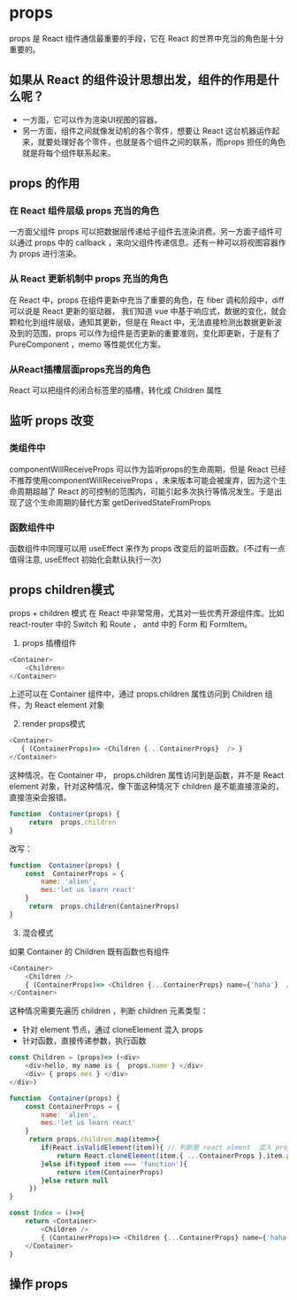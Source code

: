 # props

props 是 React 组件通信最重要的手段，它在 React 的世界中充当的角色是十分重要的。

## 如果从 React 的组件设计思想出发，组件的作用是什么呢？

- 一方面，它可以作为渲染UI视图的容器。
- 另一方面，组件之间就像发动机的各个零件，想要让 React 这台机器运作起来，就要处理好各个零件，也就是各个组件之间的联系，而props 担任的角色就是将每个组件联系起来。

## props 的作用

### 在 React 组件层级 props 充当的角色

一方面父组件 props 可以把数据层传递给子组件去渲染消费。另一方面子组件可以通过 props 中的 callback ，来向父组件传递信息。还有一种可以将视图容器作为 props 进行渲染。

### 从 React 更新机制中 props 充当的角色

在 React 中，props 在组件更新中充当了重要的角色，在 fiber 调和阶段中，diff 可以说是 React 更新的驱动器， 我们知道 vue 中基于响应式，数据的变化，就会颗粒化到组件层级，通知其更新，但是在 React 中，无法直接检测出数据更新波及到的范围，props 可以作为组件是否更新的重要准则，变化即更新，于是有了 PureComponent ，memo 等性能优化方案。

### 从React插槽层面props充当的角色

React 可以把组件的闭合标签里的插槽，转化成 Children 属性

## 监听 props 改变

### 类组件中

componentWillReceiveProps 可以作为监听props的生命周期，但是 React 已经不推荐使用componentWillReceiveProps ，未来版本可能会被废弃，因为这个生命周期超越了 React 的可控制的范围内，可能引起多次执行等情况发生。于是出现了这个生命周期的替代方案 getDerivedStateFromProps

### 函数组件中

函数组件中同理可以用 useEffect 来作为 props 改变后的监听函数。(不过有一点值得注意, useEffect 初始化会默认执行一次)

## props children模式

props + children 模式 在 React 中非常常用，尤其对一些优秀开源组件库。比如 react-router 中的 Switch 和 Route ， antd 中的 Form 和 FormItem。

1. props 插槽组件
```js
<Container>
    <Children>
</Container>
```

上述可以在 Container 组件中，通过 props.children 属性访问到 Children 组件，为 React element 对象

2. render props模式
```js
<Container>
   { (ContainerProps)=> <Children {...ContainerProps}  /> }
</Container>
```
这种情况，在 Container 中， props.children 属性访问到是函数，并不是 React element 对象，针对这种情况，像下面这种情况下 children 是不能直接渲染的，直接渲染会报错。
```js
function  Container(props) {
     return  props.children
}
```

改写：
```js
function  Container(props) {
    const  ContainerProps = {
        name: 'alien',
        mes:'let us learn react'
    }
     return  props.children(ContainerProps)
}
```

3. 混合模式

如果 Container 的 Children 既有函数也有组件

```js
<Container>
    <Children />
    { (ContainerProps)=> <Children {...ContainerProps} name={'haha'}  />  }
</Container>
```

这种情况需要先遍历 children ，判断 children 元素类型：
- 针对 element 节点，通过 cloneElement 混入 props
- 针对函数，直接传递参数，执行函数

```js
const Children = (props)=> (<div>
    <div>hello, my name is {  props.name } </div>
    <div> { props.mes } </div>
</div>)

function  Container(props) {
    const ContainerProps = {
        name: 'alien',
        mes:'let us learn react'
    }
     return props.children.map(item=>{
        if(React.isValidElement(item)){ // 判断是 react elment  混入 props
            return React.cloneElement(item,{ ...ContainerProps },item.props.children)
        }else if(typeof item === 'function'){
            return item(ContainerProps)
        }else return null
     })
}

const Index = ()=>{
    return <Container>
        <Children />
        { (ContainerProps)=> <Children {...ContainerProps} name={'haha'}  />  }
    </Container>
}
```

## 操作 props

